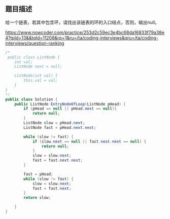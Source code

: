 ## 题目描述

给一个链表，若其中包含环，请找出该链表的环的入口结点，否则，输出null。

https://www.nowcoder.com/practice/253d2c59ec3e4bc68da16833f79a38e4?tpId=13&&tqId=11208&rp=1&ru=/ta/coding-interviews&qru=/ta/coding-interviews/question-ranking



```java
/*
 public class ListNode {
    int val;
    ListNode next = null;

    ListNode(int val) {
        this.val = val;
    }
}
*/
public class Solution {
    public ListNode EntryNodeOfLoop(ListNode pHead) {
        if (pHead == null || pHead.next == null){
            return null;
        }
        ListNode slow = pHead.next;
        ListNode fast = pHead.next.next;

        while (slow != fast) {
            if (slow.next == null || fast.next.next == null) {
                return null;
            }
            slow = slow.next;
            fast = fast.next.next;
        }

        fast = pHead;
        while (slow != fast) {
            slow = slow.next;
            fast = fast.next;
        }
        return slow;

    }
}
```

